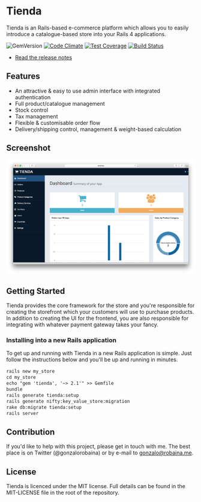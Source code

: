 # Tienda

Tienda is an Rails-based e-commerce platform which allows you to easily
introduce a catalogue-based store into your Rails 4 applications.

![GemVersion](https://badge.fury.io/rb/tienda.png)
[![Code Climate](https://codeclimate.com/github/pepito2k/tienda-core/badges/gpa.svg)](https://codeclimate.com/github/pepito2k/tienda-core)
[![Test Coverage](https://codeclimate.com/github/pepito2k/tienda-core/badges/coverage.svg)](https://codeclimate.com/github/pepito2k/tienda-core/coverage)
[![Build Status](https://travis-ci.org/pepito2k/tienda-core.svg)](https://travis-ci.org/pepito2k/tienda-core)

* [Read the release notes](https://github.com/pepito2k/tienda-core/blob/master/CHANGELOG.md)

## Features

* An attractive & easy to use admin interface with integrated authentication
* Full product/catalogue management
* Stock control
* Tax management
* Flexible & customisable order flow
* Delivery/shipping control, management & weight-based calculation

## Screenshot
![GemVersion](screenshot.png)


## Getting Started

Tienda provides the core framework for the store and you're responsible for
creating the storefront which your customers will use to purchase products. In
addition to creating the UI for the frontend, you are also responsible for
integrating with whatever payment gateway takes your fancy.

### Installing into a new Rails application

To get up and running with Tienda in a new Rails application is simple. Just
follow the instructions below and you'll be up and running in minutes.

    rails new my_store
    cd my_store
    echo "gem 'tienda', '~> 2.1'" >> Gemfile
    bundle
    rails generate tienda:setup
    rails generate nifty:key_value_store:migration
    rake db:migrate tienda:setup
    rails server

## Contribution

If you'd like to help with this project, please get in touch with me. The best
place is on Twitter (@gonzalorobaina) or by e-mail to gonzalo@robaina.me.

## License

Tienda is licenced under the MIT license. Full details can be found in the
MIT-LICENSE file in the root of the repository.
